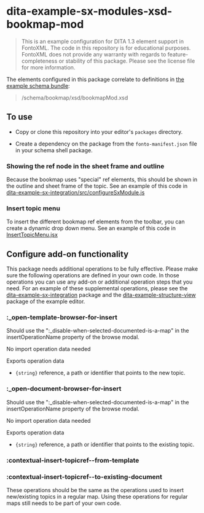 # dita-example-sx-modules-xsd-bookmap-mod

> This is an example configuration for DITA 1.3 element support in FontoXML. The code in this repository is for
  educational purposes. FontoXML does not provide any warranty with regards to feature-completeness or stability of this
  package. Please see the license file for more information.

The elements configured in this package correlate to definitions in [the example schema bundle](
https://github.com/fontoxml/dita-example-schema-bundle):

> /schema/bookmap/xsd/bookmapMod.xsd

## To use

- Copy or clone this repository into your editor's `packages` directory.

- Create a dependency on the package from the `fonto-manifest.json` file in your schema shell package.

### Showing the ref node in the sheet frame and outline
Because the bookmap uses "special" ref elements, this should be shown in the outline and sheet frame of the topic. See an example of this code in [dita-example-sx-integration/src/configureSxModule.js](https://github.com/fontoxml/dita-example-editor/tree/develop/packages/dita-example-sx-integration/src/configureSxModule.js)

### Insert topic menu
To insert the different bookmap ref elements from the toolbar, you can create a dynamic drop down menu. See an example of this code in [InsertTopicMenu.jsx](https://github.com/fontoxml/dita-example-editor/tree/develop/packages/dita-example-masthead/src/menus/InsertTopicMenu.jsx)

## Configure add-on functionality

This package needs additional operations to be fully effective. Please make sure the following operations are defined
in your own code. In those operations you can use any add-on or additional operation steps that you need. For an example
of these supplemental operations, please see the [dita-example-sx-integration](https://github.com/fontoxml/dita-example-editor/tree/develop/packages/dita-example-sx-integration) package
and the [dita-example-structure-view](https://github.com/fontoxml/dita-example-editor/tree/develop/packages/dita-example-structure-view) package of the example editor.

### :_open-template-browser-for-insert
Should use the ":_disable-when-selected-documented-is-a-map" in the insertOperationName property of the browse modal.

No import operation data needed

Exports operation data

- `{string}` reference, a path or identifier that points to the new topic.

### :_open-document-browser-for-insert
Should use the ":_disable-when-selected-documented-is-a-map" in the insertOperationName property of the browse modal.

No import operation data needed

Exports operation data

- `{string}` reference, a path or identifier that points to the existing topic.

### :contextual-insert-topicref--from-template
### :contextual-insert-topicref--to-existing-document
These operations should be the same as the operations used to insert new/existing topics in a regular map. Using these operations for regular maps still needs to be part of your own code.

